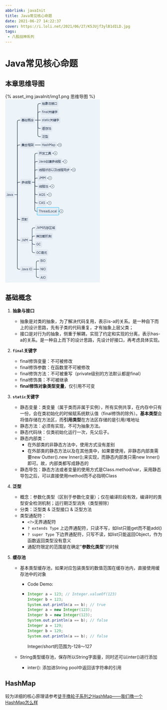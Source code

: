 ```yaml
---
abbrlink: javaInit
title: Java常见核心命题
date: 2021-06-27 14:22:37
cover: https://i.loli.net/2021/06/27/K5JUjf3ylB1dILD.jpg
tags:
 - 八股战神系列
---
```


# Java常见核心命题



## 本章思维导图

{% asset_img javaInit/img1.png 思维导图 %}
![思维导图](javaInit/img1.png)

## 基础概念

1. **抽象与接口**

   * 抽象是对类的抽象，为了解决代码复用，表示is-a的关系。是一种自下而上的设计思路，先有子类的代码重复，才有抽象上层父类；
   * 接口是对行为的抽象，侧重于解耦，实现了约定和实现的分离，表示has-a的关系。是一种自上而下的设计思路，先设计好接口，再考虑具体实现。

2. **```final```关键字**

   * final修饰变量：不可被修改
   * final修饰参数：在函数里不可被修改
   * final修饰方法：不可被重写（private级别的方法默认都是final）
   * final修饰类：不可被继承
   * **final修饰对象类型变量**，仅引用不可变

3. **```static```关键字**

   * 静态变量：类变量（属于类而非属于实例），所有实例共享，在内存中只有一份，会在类初始化的时候赋系统默认值（final修饰的除外）。**基本类型**会将值存储在方法区，而**引用类型**在方法区存储的是引用/堆地址
   * 静态方法：必须有实现，不可为抽象方法。
   * 静态代码块：仅类初始化运行一次，先父后子。
   * 静态内部类：
     * 在外部类的非静态方法中，使用方式没有差别
     * 在外部类的静态方法以及在其他类中，如果要使用，非静态内部类需要new Outter().new Inner();来实现，而静态内部类只需new Inner()即可。故，内部类都写成静态的
   * 静态导包：静态方法或者变量的使用方式是Class.method/var，采用静态导包之后，可以直接使用method而不必指明Class

4. **泛型**

   * 概念：参数化类型（区别于参数化变量）；仅在编译阶段有效，编译时的类型安全检测机制；运行期泛型消失（类型擦除）
   * 分类：泛型类 & 泛型接口 & 泛型方法
   * 类型通配符：
     * ```<?>```无界通配符
     * ```? extends Type``` 上边界通配符，只读不写，如list只能get而不能add()
     * ```? super Type``` 下边界通配符，只写不读，如list只能返回Object，作为函数返回类型没有意义
     * 通配符限定的范围是在确定"**参数化类型**"的时候

5. **缓存池**

   * 基本类型缓存池，如果对应包装类型的数值范围在缓存池内，直接使用缓存池中的对象

     * Code Demo: 
     
     * ```java
       Integer a = 123; // Integer.valueOf(123)
       Integer b = 123;
       System.out.println(a == b); // true
       Integer a = new Integer(123);
       Integer b = new Integer(123);
       System.out.println(a == b); // false
       Integer a = 129;
       Integer b = 129;
       System.out.println(a == b); // false
       ```
       Integer/short的范围为-128～127
     
   * String类型缓存池，保存所以String字面量，同时还可以inter()进行添加

     * inter(): 添加进String pool中返回该字符串的引用

## HashMap

较为详细的核心原理请参考[徒手撸轮子系列之HashMap——我们撸一个HashMap怎么样](https://yzhao.top/posts/myHashMap.html)


